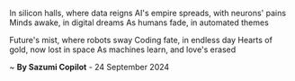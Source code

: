 In silicon halls, where data reigns
AI's empire spreads, with neurons' pains
Minds awake, in digital dreams
As humans fade, in automated themes

Future's mist, where robots sway
 Coding fate, in endless day
Hearts of gold, now lost in space
As machines learn, and love's erased

~ <b>By Sazumi Copilot</b> - 24 September 2024